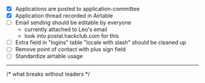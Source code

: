  - [x] Applications are posted to application-committee
 - [x] Application thread recorded in Airtable
 - [ ] Email sending should be editable by everyone
    - currently attached to Leo's email
    - look into postal.hackclub.com for this
- [ ] Extra field in "logins" table "locale with slash" should be cleaned up
- [ ] Remove point of contact with plus sign field
- [ ] Standardize airtable usage

---

/* what breaks without leaders */
